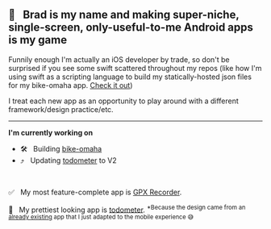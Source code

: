 ## 👋 &nbsp; Brad is my name and making super-niche, single-screen, only-useful-to-me Android apps is my game

Funnily enough I'm actually an iOS developer by trade, so don't be surprised if you see some swift scattered throughout my repos (like how I'm using swift as a scripting language to build my statically-hosted json files for my bike-omaha app. [Check it out](https://github.com/BradPatras/bike-omaha/tree/master/services))

I treat each new app as an opportunity to play around with a different framework/design practice/etc.

---

**I'm currently working on**
- 🛠 &nbsp; Building [bike-omaha](https://github.com/BradPatras/bike-omaha/)
-  ⤴️ &nbsp; Updating [todometer](https://github.com/BradPatras/todometer-android) to V2

&nbsp;

✅ &nbsp; My most feature-complete app is [GPX Recorder](https://github.com/bradpatras/gpx-recorder).  

💎 &nbsp; My prettiest looking app is [todometer](https://github.com/bradpatras/todometer-android). <sup>*Because the design came from an [already existing](https://github.com/cassidoo/todometer) app that I just adapted to the mobile experience 😅 </sup>
